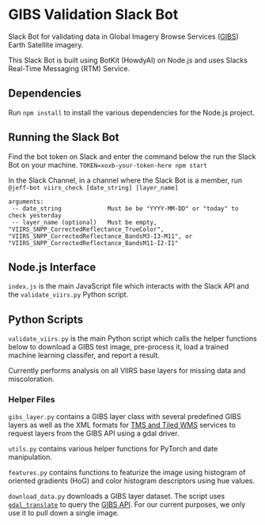# GIBS Validation Slack Bot
Slack Bot for validating data in Global Imagery Browse Services ([GIBS](https://earthdata.nasa.gov/about/science-system-description/eosdis-components/global-imagery-browse-services-gibs)) Earth Satellite imagery. 

This Slack Bot is built using BotKit (HowdyAI) on Node.js and uses Slacks Real-Time Messaging (RTM) Service. 

## Dependencies
Run ```npm install``` to install the various dependencies for the Node.js project.

## Running the Slack Bot ##
Find the bot token on Slack and enter the command below the run the Slack Bot on your machine.
```TOKEN=xoxb-your-token-here npm start```

In the Slack Channel, in a channel where the Slack Bot is a member, run
```@jeff-bot viirs_check [date_string] [layer_name]```

```
arguments:
 -- date_string 			Must be be "YYYY-MM-DD" or "today" to check yesterday
 -- layer_name (optional) 	Must be empty, "VIIRS_SNPP_CorrectedReflectance_TrueColor", "VIIRS_SNPP_CorrectedReflectance_BandsM3-I3-M11", or "VIIRS_SNPP_CorrectedReflectance_BandsM11-I2-I1"

```

## Node.js Interface
```index.js``` is the main JavaScript file which interacts with the Slack API and the ```validate_viirs.py``` Python script.

## Python Scripts
```validate_viirs.py``` is the main Python script which calls the helper functions below to download a GIBS test image, pre-process it, load a trained machine learning classifer, and report a result. 

Currently performs analysis on all VIIRS base layers for missing data and miscoloration. 

### Helper Files 
```gibs_layer.py``` contains a GIBS layer class with several predefined GIBS layers as well as the XML formats for [TMS and Tiled WMS](http://www.gdal.org/frmt_wms.html) services to request layers from the GIBS API using a gdal driver.

```utils.py``` contains various helper functions for PyTorch and date manipulation.

```features.py``` contains functions to featurize the image using histogram of oriented gradients (HoG) and color histogram descriptors using hue values.

```download_data.py``` downloads a GIBS layer dataset. The script uses [```gdal_translate```](http://www.gdal.org/gdal_translate.html) to query the [GIBS API](https://wiki.earthdata.nasa.gov/display/GIBS/GIBS+API+for+Developers#GIBSAPIforDevelopers-ServiceEndpointsandGetCapabilities). For our current purposes, we only use it to pull down a single image.

